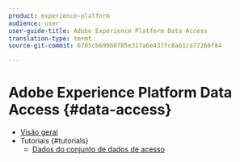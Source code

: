 ```yaml
---
product: experience-platform
audience: user
user-guide-title: Adobe Experience Platform Data Access
translation-type: tm+mt
source-git-commit: 6705cb699b0785e317a6e437fc8a01ca77266f84

---
```



# Adobe Experience Platform Data Access {#data-access}

- [Visão geral](home.md)
- Tutoriais {#tutorials}
   - [Dados do conjunto de dados de acesso](tutorials/dataset-data.md)